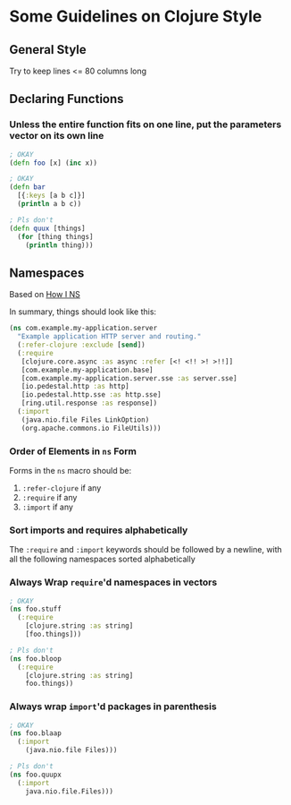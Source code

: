 # Some Guidelines on Clojure Style

## General Style

Try to keep lines <= 80 columns long

## Declaring Functions

### Unless the entire function fits on one line, put the parameters vector on its own line

```clojure
; OKAY
(defn foo [x] (inc x))

; OKAY
(defn bar
  [{:keys [a b c]}]
  (println a b c))

; Pls don't
(defn quux [things]
  (for [thing things]
    (println thing)))
```

## Namespaces

Based on [How I NS](https://stuartsierra.com/2016/clojure-how-to-ns.html)

In summary, things should look like this:

```clojure
(ns com.example.my-application.server
  "Example application HTTP server and routing."
  (:refer-clojure :exclude [send])
  (:require
   [clojure.core.async :as async :refer [<! <!! >! >!!]]
   [com.example.my-application.base]
   [com.example.my-application.server.sse :as server.sse]
   [io.pedestal.http :as http]
   [io.pedestal.http.sse :as http.sse]
   [ring.util.response :as response])
  (:import
   (java.nio.file Files LinkOption)
   (org.apache.commons.io FileUtils)))
```

### Order of Elements in `ns` Form

Forms in the `ns` macro should be:
  1. `:refer-clojure` if any
  2. `:require` if any
  3. `:import` if any

### Sort imports and requires alphabetically

The `:require` and `:import` keywords should be followed by a newline, with all the following namespaces sorted alphabetically

### Always Wrap `require`'d namespaces in vectors

```clojure
; OKAY
(ns foo.stuff
  (:require
    [clojure.string :as string]
    [foo.things]))

; Pls don't
(ns foo.bloop
  (:require
    [clojure.string :as string]
    foo.things))
```

### Always wrap `import`'d packages in parenthesis

```clojure
; OKAY
(ns foo.blaap
  (:import
    (java.nio.file Files)))

; Pls don't
(ns foo.quupx
  (:import
    java.nio.file.Files)))
```
